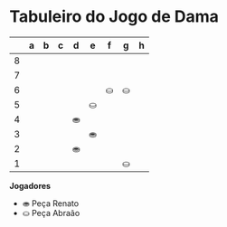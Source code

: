 # Tabuleiro do Jogo de Dama

|   | a | b | c | d | e | f | g | h |
|---|---|---|---|---|---|---|---|---|
| 8 |   |  |   |  |   |  |   |  |
| 7 |  |   |  |   |  |   |  |   |
| 6 |   |  |   |  | |⛀ | ⛀ |   |  |
| 5 |   |   |  | |⛀|    |   |   |   |
| 4 |   |    | | ⛂| |  |    |    |  
| 3 |  |  || |  ⛂ | |   | |   |
| 2 |   |  |   | ⛂|   |  |   | |
| 1 |  |   |  |   |  |   | ⛀ |   |

**Jogadores**

- ⛂ Peça Renato
- ⛀ Peça Abraão